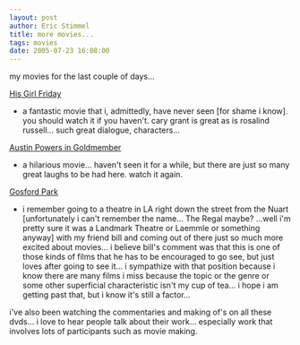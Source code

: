 ```yaml
---
layout: post
author: Eric Stimmel
title: more movies...
tags: movies
date: 2005-07-23 16:08:00
--- 
```



my movies for the last couple of days...

[His Girl Friday][]

- a fantastic movie that i, admittedly, have never seen [for shame i know]. you should watch it if you haven't. cary grant is great as is rosalind russell... such great dialogue, characters...

[Austin Powers in Goldmember][]

- a hilarious movie... haven't seen it for a while, but there are just so many great laughs to be had here. watch it again.

[Gosford Park][]

- i remember going to a theatre in LA right down the street from the Nuart [unfortunately i can't remember the name... The Regal maybe? ...well i'm pretty sure it was a Landmark Theatre or Laemmle or something anyway] with my friend bill and coming out of there just so much more excited about movies... i believe bill's comment was that this is one of those kinds of films that he has to be encouraged to go see, but just loves after going to see it... i sympathize with that position because i know there are many films i miss because the topic or the genre or some other superficial characteristic isn't my cup of tea... i hope i am getting past that, but i know it's still a factor...

i've also been watching the commentaries and making of's on all these dvds... i love to hear people talk about their work... especially work that involves lots of participants such as movie making.

  [His Girl Friday]: http://www.imdb.com/title/tt0032599/?fr=c2l0ZT1kZnxteD0yMHxsbT01MDB8dHQ9MXxmYj11fHBuPTB8cT1oaXMgZ2lybCBmcmlkYXl8aHRtbD0xfG5tPTE_;fc=1;ft=20
  [Austin Powers in Goldmember]: http://www.imdb.com/title/tt0295178/?fr=c2l0ZT1kZnxteD0yMHxsbT01MDB8dHQ9MXxmYj11fHBuPTB8cT1hdXN0aW4gcG93ZXJzfGh0bWw9MXxubT0x;fc=3;ft=20;fm=1
  [Gosford Park]: http://www.imdb.com/title/tt0280707/?fr=c2l0ZT1kZnxteD0yMHxsbT01MDB8dHQ9MXxmYj11fHBuPTB8cT1nb3Nmb3JkIHBhcmt8aHRtbD0xfG5tPTE_;fc=1;ft=20;fm=1

